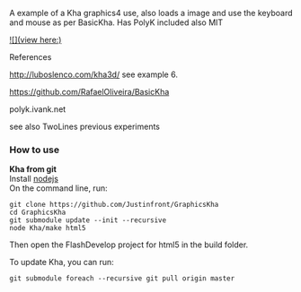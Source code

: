 A example of a Kha graphics4 use, also loads a image and use the keyboard and mouse as per BasicKha.
Has PolyK included also MIT

[![](view here:)](https://cdn.rawgit.com/Justinfront/GraphicsKha/master/build/html5/graphicsKha_.html)

References

http://luboslenco.com/kha3d/ see example 6.

https://github.com/RafaelOliveira/BasicKha

polyk.ivank.net

see also TwoLines previous experiments

### How to use

**Kha from git**  
Install [nodejs]  
On the command line, run:
```
git clone https://github.com/Justinfront/GraphicsKha
cd GraphicsKha  
git submodule update --init --recursive
node Kha/make html5
```
Then open the FlashDevelop project for html5 in the build folder.

To update Kha, you can run:  
```
git submodule foreach --recursive git pull origin master
```

[nodejs]:https://nodejs.org

